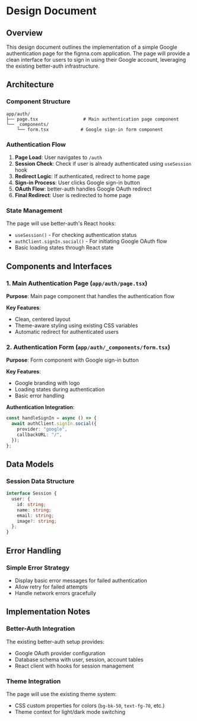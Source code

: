 # Design Document

## Overview

This design document outlines the implementation of a simple Google authentication page for the fignna.com application. The page will provide a clean interface for users to sign in using their Google account, leveraging the existing better-auth infrastructure.

## Architecture

### Component Structure

```
app/auth/
├── page.tsx                 # Main authentication page component
└── _components/
    └── form.tsx            # Google sign-in form component
```

### Authentication Flow

1. **Page Load**: User navigates to `/auth`
2. **Session Check**: Check if user is already authenticated using `useSession` hook
3. **Redirect Logic**: If authenticated, redirect to home page
4. **Sign-in Process**: User clicks Google sign-in button
5. **OAuth Flow**: better-auth handles Google OAuth redirect
6. **Final Redirect**: User is redirected to home page

### State Management

The page will use better-auth's React hooks:

- `useSession()` - For checking authentication status
- `authClient.signIn.social()` - For initiating Google OAuth flow
- Basic loading states through React state

## Components and Interfaces

### 1. Main Authentication Page (`app/auth/page.tsx`)

**Purpose**: Main page component that handles the authentication flow

**Key Features**:

- Clean, centered layout
- Theme-aware styling using existing CSS variables
- Automatic redirect for authenticated users

### 2. Authentication Form (`app/auth/_components/form.tsx`)

**Purpose**: Form component with Google sign-in button

**Key Features**:

- Google branding with logo
- Loading states during authentication
- Basic error handling

**Authentication Integration**:

```typescript
const handleSignIn = async () => {
  await authClient.signIn.social({
    provider: "google",
    callbackURL: "/",
  });
};
```

## Data Models

### Session Data Structure

```typescript
interface Session {
  user: {
    id: string;
    name: string;
    email: string;
    image?: string;
  };
}
```

## Error Handling

### Simple Error Strategy

- Display basic error messages for failed authentication
- Allow retry for failed attempts
- Handle network errors gracefully

## Implementation Notes

### Better-Auth Integration

The existing better-auth setup provides:

- Google OAuth provider configuration
- Database schema with user, session, account tables
- React client with hooks for session management

### Theme Integration

The page will use the existing theme system:

- CSS custom properties for colors (`bg-bk-50`, `text-fg-70`, etc.)
- Theme context for light/dark mode switching
